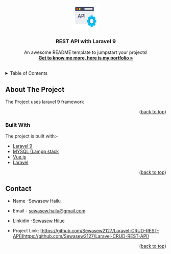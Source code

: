 <div id="top"></div>




<!-- PROJECT SHIELDS -->




<!-- PROJECT LOGO -->
<br />
<div align="center">
  <a href="https://github.com/Sewasew2127/Laravel-CRUD-REST-API">
    <img src="images/logo.png" alt="Logo" width="80" height="80">
  </a>

  <h3 align="center">REST API with Laravel 9</h3>

  <p align="center">
    An awesome README template to jumpstart your projects!
    <br />
    <a href="https://sewasew2127.github.io/My-Portfolio/"><strong>Get to know me more, here is my portfolio »</strong></a>
    <br />
    <br />
  
</div>



<!-- TABLE OF CONTENTS -->
<details>
  <summary>Table of Contents</summary>
  <ol>
    <li>
      <a href="#about-the-project">About The Project</a>
      <ul>
        <li><a href="#built-with">Built With</a></li>
      </ul>
    </li>
    <li><a href="#contact">Contact</a></li>
    </ol>
</details>



<!-- ABOUT THE PROJECT -->
## About The Project


The Project uses laravel 9 framework 
<p align="right">(<a href="#top">back to top</a>)</p>



### Built With

The project is built with:-

* [Laravel 9](https://laravel.com/docs/9.x/releases)
* [MYSQL (Lampp stack](https://www.apachefriends.org/)
* [Vue.js](https://vuejs.org/)
* [Laravel](https://laravel.com)


<p align="right">(<a href="#top">back to top</a>)</p>



<!-- GETTING STARTED -->

<!-- CONTACT -->
## Contact

* Name -Sewasew Hailu
* Email - sewasew.hailu@gmail.com 
* Linkidin -[Sewasew Hilue](https//www.linkedin.com/in/sewasew-hailu-b3146780?lipi=urn%3Ali%3Apage%3Ad_flagship3_profile_view_base_contact_details%3BqZ1Vs4dHSZKjrd%2FiCoioAA%3D%3D)

* Project Link: [https://github.com/Sewasew2127/Laravel-CRUD-REST-API](https://github.com/Sewasew2127/Laravel-CRUD-REST-API)

<p align="right">(<a href="#top">back to top</a>)</p>



